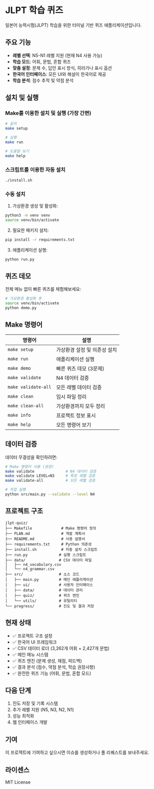 # JLPT 학습 퀴즈

일본어 능력시험(JLPT) 학습을 위한 터미널 기반 퀴즈 애플리케이션입니다.

## 주요 기능

- **레벨 선택**: N5-N1 레벨 지원 (현재 N4 사용 가능)
- **학습 모드**: 어휘, 문법, 혼합 퀴즈
- **맞춤 설정**: 문제 수, 답안 표시 방식, 히라가나 표시 옵션
- **한국어 인터페이스**: 모든 UI와 해설이 한국어로 제공
- **학습 분석**: 점수 추적 및 약점 분석

## 설치 및 실행

### Make를 이용한 설치 및 실행 (가장 간편)
```bash
# 설치
make setup

# 실행
make run

# 도움말 보기
make help
```

### 스크립트를 이용한 자동 설치
```bash
./install.sh
```

### 수동 설치
1. 가상환경 생성 및 활성화:
```bash
python3 -m venv venv
source venv/bin/activate
```

2. 필요한 패키지 설치:
```bash
pip install -r requirements.txt
```

3. 애플리케이션 실행:
```bash
python run.py
```

## 퀴즈 데모

전체 메뉴 없이 빠른 퀴즈를 체험해보세요:

```bash
# 가상환경 활성화 후
source venv/bin/activate
python demo.py
```

## Make 명령어

| 명령어 | 설명 |
|--------|------|
| `make setup` | 가상환경 설정 및 의존성 설치 |
| `make run` | 애플리케이션 실행 |
| `make demo` | 빠른 퀴즈 데모 (3문제) |
| `make validate` | N4 데이터 검증 |
| `make validate-all` | 모든 레벨 데이터 검증 |
| `make clean` | 임시 파일 정리 |
| `make clean-all` | 가상환경까지 모두 정리 |
| `make info` | 프로젝트 정보 표시 |
| `make help` | 모든 명령어 보기 |

## 데이터 검증

데이터 무결성을 확인하려면:

```bash
# Make 명령어 사용 (권장)
make validate              # N4 데이터 검증
make validate LEVEL=N3     # 특정 레벨 검증
make validate-all          # 모든 레벨 검증

# 직접 실행
python src/main.py --validate --level N4
```

## 프로젝트 구조

```
jlpt-quiz/
├── Makefile             # Make 명령어 정의
├── PLAN.md              # 개발 계획서
├── README.md            # 사용 설명서
├── requirements.txt     # Python 의존성
├── install.sh           # 자동 설치 스크립트
├── run.py              # 실행 스크립트
├── data/               # CSV 데이터 파일
│   ├── n4_vocabulary.csv
│   └── n4_grammar.csv
├── src/                # 소스 코드
│   ├── main.py         # 메인 애플리케이션
│   ├── ui/             # 사용자 인터페이스
│   ├── data/           # 데이터 관리
│   ├── quiz/           # 퀴즈 엔진
│   └── utils/          # 유틸리티
└── progress/           # 진도 및 결과 저장
```

## 현재 상태

- ✅ 프로젝트 구조 설정
- ✅ 한국어 UI 프레임워크
- ✅ CSV 데이터 로더 (3,262개 어휘 + 2,427개 문법)
- ✅ 메인 메뉴 시스템
- ✅ 퀴즈 엔진 (문제 생성, 채점, 피드백)
- ✅ 결과 분석 (점수, 약점 분석, 학습 권장사항)
- ✅ 완전한 퀴즈 기능 (어휘, 문법, 혼합 모드)

## 다음 단계

1. 진도 저장 및 기록 시스템
2. 추가 레벨 지원 (N5, N3, N2, N1)
3. 성능 최적화
4. 웹 인터페이스 개발

## 기여

이 프로젝트에 기여하고 싶으시면 이슈를 생성하거나 풀 리퀘스트를 보내주세요.

## 라이센스

MIT License